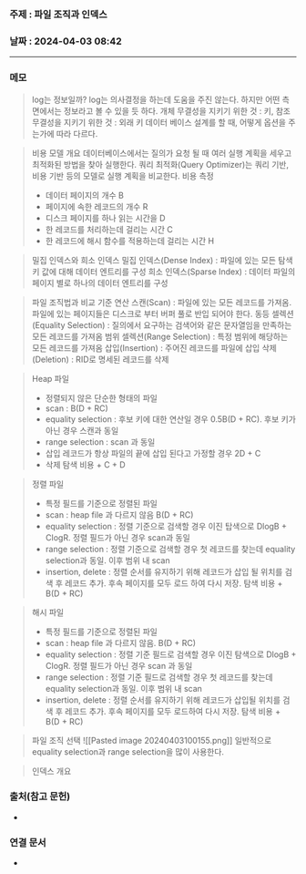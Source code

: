 ### 주제 : 파일 조직과 인덱스

### 날짜 : 2024-04-03 08:42
----
### 메모
> log는 정보일까? log는 의사결정을 하는데 도움을 주진 않는다. 하지만 어떤 측면에서는 정보라고 볼 수 있을 듯 하다.
> 개체 무결성을 지키기 위한 것 : 키, 참조 무결성을 지키기 위한 것 : 외래 키
> 데이터 베이스 설계를 할 때, 어떻게 옵션을 주는가에 따라 다르다.

> 비용 모델 개요
> 데이터베이스에서는 질의가 요청 될 때 여러 실행 계획을 세우고 최적화된 방법을 찾아 실행한다.
> 쿼리 최적화(Query Optimizer)는 쿼리 기반, 비용 기반 등의 모델로 실행 계획을 비교한다.
> 비용 측정
> 	- 데이터 페이지의 개수 B
> 	- 페이지에 속한 레코드의 개수 R
> 	- 디스크 페이지를 하나 읽는 시간을 D
> 	- 한 레코드를 처리하는데 걸리는 시간 C
> 	- 한 레코드에 해시 함수를 적용하는데 걸리는 시간 H

> 밀집 인덱스와 희소 인덱스
> 밀집 인덱스(Dense Index) : 파일에 있는 모든 탐색 키 값에 대해 데이터 엔트리를 구성
> 희소 인덱스(Sparse Index) : 데이터 파일의 페이지 별로 하나의 데이터 엔트리를 구성

> 파일 조직법과 비교 기준 연산
> 스캔(Scan) : 파일에 있는 모든 레코드를 가져옴. 파일에 있는 페이지들은 디스크로 부터 버퍼 풀로 반입 되어야 한다.
> 동등 셀렉션(Equality Selection) : 질의에서 요구하는 검색어와 같은 문자열임을 만족하는 모든 레코드를 가져옴
> 범위 셀렉션(Range Selection) : 특정 범위에 해당하는 모든 레코드를 가져옴
> 삽입(Insertion) : 주어진 레코드를 파일에 삽입
> 삭제(Deletion) : RID로 명세된 레코드를 삭제

> Heap 파일
> 	- 정렬되지 않은 단순한 형태의 파일
> 	- scan :  B(D + RC)
> 	- equality selection :  후보 키에 대한 연산일 경우 0.5B(D + RC). 후보 키가 아닌 경우 스캔과 동일
> 	- range selection : scan 과 동일
> 	- 삽입 레코드가 항상 파일의 끝에 삽입 된다고 가정할 경우 2D + C
> 	- 삭제 탐색 비용 + C + D

> 정렬 파일
> 	- 특정 필드를 기준으로 정렬된 파일
> 	- scan : heap file 과 다르지 않음 B(D + RC)
> 	- equality selection : 정렬 기준으로 검색할 경우 이진 탑색으로 DlogB + ClogR. 정렬 필드가 아닌 경우 scan과 동일
> 	- range selection : 정렬 기준으로 검색할 경우 첫 레코드를 찾는데 equality selection과 동일. 이후 범위 내 scan
> 	- insertion, delete : 정렬 순서를 유지하기 위해 레코드가 삽입 될 위치를 검색 후 레코드 추가. 후속 페이지를 모두 로드 하여 다시 저장. 탐색 비용 + B(D + RC)

> 해시 파일
> 	- 특정 필드를 기준으로 정렬된 파일
> 	- scan : heap file 과 다르지 않음. B(D + RC)
> 	- equality selection : 정렬 기준 필드로 검색할 경우 이진 탐색으로 DlogB + ClogR. 정렬 필드가 아닌 경우 scan 과 동일
> 	- range selection : 정렬 기준 필드로 검색할 경우 첫 레코드를 찾는데 equality selection과 동일. 이후 범위 내 scan 
> 	- insertion, delete : 정렬 순서를 유지하기 위해 레코드가 삽입될 위치를 검색 후 레코드 추가. 후속 페이지를 모두 로드하여 다시 저장. 탐색 비용 + B(D + RC)

> 파일 조직 선택
> ![[Pasted image 20240403100155.png]]
> 일반적으로 equality selection과 range selection을 많이 사용한다.

> 인덱스 개요
> 

### 출처(참고 문헌)
-

### 연결 문서
-
